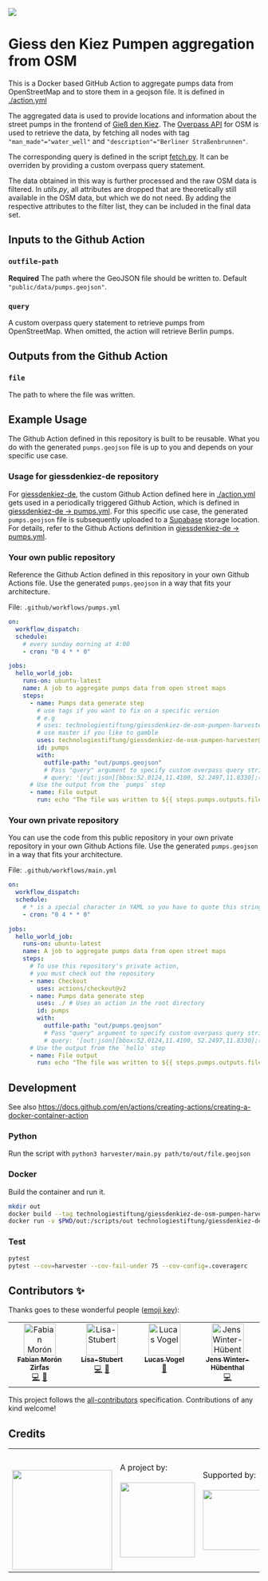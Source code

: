 ![](https://img.shields.io/badge/Built%20with%20%E2%9D%A4%EF%B8%8F-at%20Technologiestiftung%20Berlin-blue)

# Giess den Kiez Pumpen aggregation from OSM

This is a Docker based GitHub Action to aggregate pumps data from OpenStreetMap and to store them in a geojson file. It is defined in [./action.yml](./action.yml)

The aggregated data is used to provide locations and information about the street pumps in the frontend of [Gieß den Kiez](https://github.com/technologiestiftung/giessdenkiez-de).
The [Overpass API](http://overpass-api.de) for OSM is used to retrieve the data, by fetching all nodes with tag `"man_made"="water_well"` and `"description"="Berliner Straßenbrunnen"`.

The corresponding query is defined in the script [fetch.py](/fetch.py). It can be overriden by providing a custom overpass query statement.

The data obtained in this way is further processed and the raw OSM data is filtered. In _utils.py_, all attributes are dropped that are theoretically still available in the OSM data, but which we do not need. By adding the respective attributes to the filter list, they can be included in the final data set.

## Inputs to the Github Action

### `outfile-path`

**Required** The path where the GeoJSON file should be written to. Default `"public/data/pumps.geojson"`.

### `query`

A custom overpass query statement to retrieve pumps from OpenStreetMap. When omitted, the action will retrieve Berlin pumps.

## Outputs from the Github Action

### `file`

The path to where the file was written.

## Example Usage
The Github Action defined in this repository is built to be reusable. What you do with the generated `pumps.geojson` file is up to you and depends on your specific use case.

### Usage for giessdenkiez-de repository
For [giessdenkiez-de](https://github.com/technologiestiftung/giessdenkiez-de), the custom Github Action defined here in [./action.yml](./action.yml) gets used in a periodically triggered Github Action, 
which is defined in [giessdenkiez-de -> pumps.yml](https://github.com/technologiestiftung/giessdenkiez-de/blob/master/.github/workflows/pumps.yml).
For this specific use case, the generated `pumps.geojson` file is subsequently uploaded to a [Supabase](https://supabase.com/) storage location. For details, refer to the Github Actions definition in [giessdenkiez-de -> pumps.yml](https://github.com/technologiestiftung/giessdenkiez-de/blob/master/.github/workflows/pumps.yml). 

### Your own public repository
Reference the Github Action defined in this repository in your own Github Actions file. Use the generated `pumps.geojson` in a way that fits your architecture.

File: `.github/workflows/pumps.yml`

```yml
on:
  workflow_dispatch:
  schedule:
    # every sunday morning at 4:00
    - cron: "0 4 * * 0"

jobs:
  hello_world_job:
    runs-on: ubuntu-latest
    name: A job to aggregate pumps data from open street maps
    steps:
      - name: Pumps data generate step
        # use tags if you want to fix on a specific version
        # e.g
        # uses: technologiestiftung/giessdenkiez-de-osm-pumpen-harvester@1.2.0
        # use master if you like to gamble
        uses: technologiestiftung/giessdenkiez-de-osm-pumpen-harvester@master
        id: pumps
        with:
          outfile-path: "out/pumps.geojson"
          # Pass "query" argument to specify custom overpass query string (see example below for the city of Magdeburg)
          # query: '[out:json][bbox:52.0124,11.4100, 52.2497,11.8330];(node["man_made"="water_well"];);out;>;out;'
      # Use the output from the `pumps` step
      - name: File output
        run: echo "The file was written to ${{ steps.pumps.outputs.file }}"
```

### Your own private repository
You can use the code from this public repository in your own private repository in your own Github Actions file. Use the generated `pumps.geojson` in a way that fits your architecture.

File: `.github/workflows/main.yml`

```yml
on:
  workflow_dispatch:
  schedule:
    # * is a special character in YAML so you have to quote this string
    - cron: "0 4 * * 0"

jobs:
  hello_world_job:
    runs-on: ubuntu-latest
    name: A job to aggregate pumps data from open street maps
    steps:
      # To use this repository's private action,
      # you must check out the repository
      - name: Checkout
        uses: actions/checkout@v2
      - name: Pumps data generate step
        uses: ./ # Uses an action in the root directory
        id: pumps
        with:
          outfile-path: "out/pumps.geojson"
          # Pass "query" argument to specify custom overpass query string (see example below for the city of Magdeburg)
          # query: '[out:json][bbox:52.0124,11.4100, 52.2497,11.8330];(node["man_made"="water_well"];);out;>;out;'
      # Use the output from the `hello` step
      - name: File output
        run: echo "The file was written to ${{ steps.pumps.outputs.file }}"
```

## Development

See also https://docs.github.com/en/actions/creating-actions/creating-a-docker-container-action

### Python

Run the script with `python3 harvester/main.py path/to/out/file.geojson`

### Docker

Build the container and run it.

```bash
mkdir out
docker build --tag technologiestiftung/giessdenkiez-de-osm-pumpen-harvester .
docker run -v $PWD/out:/scripts/out technologiestiftung/giessdenkiez-de-osm-pumpen-harvester path/scripts/out/outfile.json
```

### Test

```bash
pytest
pytest --cov=harvester --cov-fail-under 75 --cov-config=.coveragerc
```

## Contributors ✨

Thanks goes to these wonderful people ([emoji key](https://allcontributors.org/docs/en/emoji-key)):

<!-- ALL-CONTRIBUTORS-LIST:START - Do not remove or modify this section -->
<!-- prettier-ignore-start -->
<!-- markdownlint-disable -->
<table>
  <tbody>
    <tr>
      <td align="center" valign="top" width="14.28%"><a href="https://fabianmoronzirfas.me/"><img src="https://avatars.githubusercontent.com/u/315106?v=4?s=64" width="64px;" alt="Fabian Morón Zirfas"/><br /><sub><b>Fabian Morón Zirfas</b></sub></a><br /><a href="https://github.com/technologiestiftung/giessdenkiez-de-osm-pumpen-harvester/commits?author=ff6347" title="Code">💻</a> <a href="https://github.com/technologiestiftung/giessdenkiez-de-osm-pumpen-harvester/commits?author=ff6347" title="Documentation">📖</a></td>
      <td align="center" valign="top" width="14.28%"><a href="https://github.com/Lisa-Stubert"><img src="https://avatars.githubusercontent.com/u/61182572?v=4?s=64" width="64px;" alt="Lisa-Stubert"/><br /><sub><b>Lisa-Stubert</b></sub></a><br /><a href="https://github.com/technologiestiftung/giessdenkiez-de-osm-pumpen-harvester/commits?author=Lisa-Stubert" title="Code">💻</a> <a href="https://github.com/technologiestiftung/giessdenkiez-de-osm-pumpen-harvester/commits?author=Lisa-Stubert" title="Documentation">📖</a></td>
      <td align="center" valign="top" width="14.28%"><a href="https://github.com/vogelino"><img src="https://avatars.githubusercontent.com/u/2759340?v=4?s=64" width="64px;" alt="Lucas Vogel"/><br /><sub><b>Lucas Vogel</b></sub></a><br /><a href="https://github.com/technologiestiftung/giessdenkiez-de-osm-pumpen-harvester/commits?author=vogelino" title="Documentation">📖</a></td>
      <td align="center" valign="top" width="14.28%"><a href="https://github.com/JensWinter"><img src="https://avatars.githubusercontent.com/u/6548550?v=4?s=64" width="64px;" alt="Jens Winter-Hübenthal"/><br /><sub><b>Jens Winter-Hübenthal</b></sub></a><br /><a href="https://github.com/technologiestiftung/giessdenkiez-de-osm-pumpen-harvester/commits?author=JensWinter" title="Code">💻</a></td>
    </tr>
  </tbody>
</table>

<!-- markdownlint-restore -->
<!-- prettier-ignore-end -->

<!-- ALL-CONTRIBUTORS-LIST:END -->

This project follows the [all-contributors](https://github.com/all-contributors/all-contributors) specification. Contributions of any kind welcome!

## Credits

<table>
  <tr>
    <td>
      <a src="https://citylab-berlin.org/en/start/">
        <br />
        <br />
        <img width="200" src="https://logos.citylab-berlin.org/logo-citylab-berlin.svg" />
      </a>
    </td>
    <td>
      A project by: <a src="https://www.technologiestiftung-berlin.de/en/">
        <br />
        <br />
        <img width="150" src="https://logos.citylab-berlin.org/logo-technologiestiftung-berlin-en.svg" />
      </a>
    </td>
    <td>
      Supported by:
      <br />
      <br />
      <img width="120" src="https://logos.citylab-berlin.org/logo-berlin.svg" />
    </td>
  </tr>
</table>
